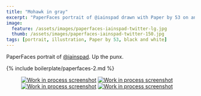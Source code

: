 ```yaml
---
title: "Mohawk in gray"
excerpt: "PaperFaces portrait of @iainspad drawn with Paper by 53 on an iPad."
image: 
  feature: /assets/images/paperfaces-iainspad-twitter-lg.jpg
  thumb: /assets/images/paperfaces-iainspad-twitter-150.jpg
tags: [portrait, illustration, Paper by 53, black and white]
---
```


PaperFaces portrait of [@iainspad](http://twitter.com/iainspad). Up the punx.

{% include boilerplate/paperfaces-2.md %}

<figure class="half">
	<a href="{{ site.url }}/assets/images/paperfaces-iainspad-process-1-lg.jpg"><img src="{{ site.url }}/assets/images/paperfaces-iainspad-process-1-600.jpg" alt="Work in process screenshot"></a>
	<a href="{{ site.url }}/assets/images/paperfaces-iainspad-process-2-lg.jpg"><img src="{{ site.url }}/assets/images/paperfaces-iainspad-process-2-600.jpg" alt="Work in process screenshot"></a>
	<a href="{{ site.url }}/assets/images/paperfaces-iainspad-process-3-lg.jpg"><img src="{{ site.url }}/assets/images/paperfaces-iainspad-process-3-600.jpg" alt="Work in process screenshot"></a>
	<a href="{{ site.url }}/assets/images/paperfaces-iainspad-process-4-lg.jpg"><img src="{{ site.url }}/assets/images/paperfaces-iainspad-process-4-600.jpg" alt="Work in process screenshot"></a>
</figure>